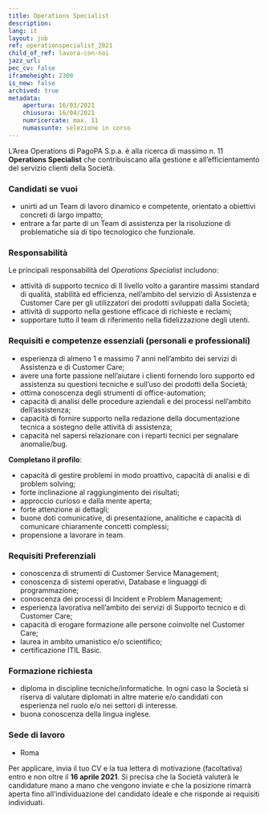 ```yaml
---
title: Operations Specialist
description:
lang: it
layout: job
ref: operationspecialist_2021
child_of_ref: lavora-con-noi
jazz_url: 
pec_cv: false
iframeheight: 2300
is_new: false
archived: true
metadata:
    apertura: 16/03/2021
    chiusura: 16/04/2021
    numricercate: max. 11
    numassunte: selezione in corso
---
```


L’Area Operations di PagoPA S.p.a. è alla ricerca di massimo n. 11 **Operations Specialist** che contribuiscano alla gestione e all’efficientamento del servizio clienti della Società.


### Candidati se vuoi

- unirti ad un Team di lavoro dinamico e competente, orientato a obiettivi concreti di largo impatto;
- entrare a far parte di un Team di assistenza per la risoluzione di problematiche sia di tipo tecnologico che funzionale.


### Responsabilità

Le principali responsabilità del _Operations Specialist_ includono:
- attività di supporto tecnico di II livello volto a garantire massimi standard di qualità, stabilità ed efficienza, nell’ambito del servizio di Assistenza e Customer Care per gli utilizzatori dei prodotti sviluppati dalla Società;
- attività di supporto nella gestione efficace di richieste e reclami;
- supportare tutto il team di riferimento nella fidelizzazione degli utenti.


### Requisiti e competenze essenziali (personali e professionali)

- esperienza di almeno 1 e massimo 7 anni nell’ambito dei servizi di Assistenza e di Customer Care;
- avere una forte passione nell’aiutare i clienti fornendo loro supporto ed assistenza su questioni tecniche e sull’uso dei prodotti della Società;
- ottima conoscenza degli strumenti di office-automation;
- capacità di analisi delle procedure aziendali e dei processi nell’ambito dell’assistenza;
- capacità di fornire supporto nella redazione della documentazione tecnica a sostegno delle attività di assistenza;
- capacità nel sapersi relazionare con i reparti tecnici per segnalare anomalie/bug.

**Completano il profilo**:
- capacità di gestire problemi in modo proattivo, capacità di analisi e di problem solving;
- forte inclinazione al raggiungimento dei risultati;
- approccio curioso e dalla mente aperta;
- forte attenzione ai dettagli;
- buone doti comunicative, di presentazione, analitiche e capacità di comunicare chiaramente concetti complessi;
- propensione a lavorare in team.


### Requisiti Preferenziali

- conoscenza di strumenti di Customer Service Management;
- conoscenza di sistemi operativi, Database e linguaggi di programmazione;
- conoscenza dei processi di Incident e Problem Management;
- esperienza lavorativa nell’ambito dei servizi di Supporto tecnico e di Customer Care; 
- capacità di erogare formazione alle persone coinvolte nel Customer Care;
- laurea in ambito umanistico e/o scientifico;
- certificazione ITIL Basic.


### Formazione richiesta

- diploma in discipline tecniche/informatiche. In ogni caso la Società si riserva di valutare diplomati in altre materie e/o candidati con esperienza nel ruolo e/o nei settori di interesse.
- buona conoscenza della lingua inglese.


### Sede di lavoro

- Roma


Per applicare, invia il tuo CV e la tua lettera di motivazione (facoltativa) entro e non oltre il **16 aprile 2021**. Si precisa che la Società valuterà le candidature mano a mano che vengono inviate e che la posizione rimarrà aperta fino all’individuazione del candidato ideale e che risponde ai requisiti individuati.
